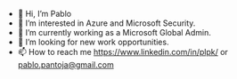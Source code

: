 - 👋 Hi, I’m Pablo
- 👀 I’m interested in Azure and Microsoft Security.
- 🌱 I’m currently working as a Microsoft Global Admin.
- 💞️ I’m looking for new work opportunities.
- 📫 How to reach me https://www.linkedin.com/in/plpk/ or pablo.pantoja@gmail.com

